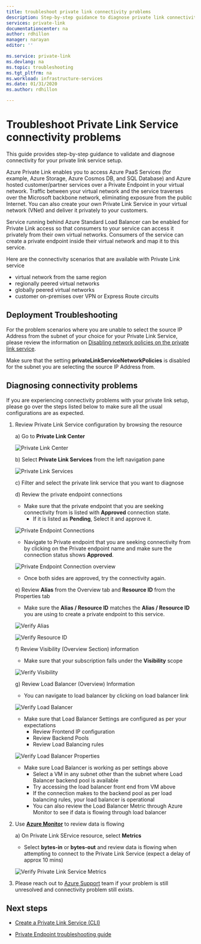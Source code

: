 ```yaml
---
title: troubleshoot private link connectivity problems
description: Step-by-step guidance to diagnose private link connectivity
services: private-link
documentationcenter: na
author: rdhillon
manager: narayan
editor: ''

ms.service: private-link
ms.devlang: na
ms.topic: troubleshooting
ms.tgt_pltfrm: na
ms.workload: infrastructure-services
ms.date: 01/31/2020
ms.author: rdhillon

---
```


# Troubleshoot Private Link Service connectivity problems

This guide provides step-by-step guidance to validate and diagnose connectivity for your private link service setup. 

Azure Private Link enables you to access Azure PaaS Services (for example, Azure Storage, Azure Cosmos DB, and SQL Database) and Azure hosted customer/partner services over a Private Endpoint in your virtual network. Traffic between your virtual network and the service traverses over the Microsoft backbone network, eliminating exposure from the public Internet. You can also create your own Private Link Service in your virtual network (VNet) and deliver it privately to your customers. 

Service running behind Azure Standard Load Balancer can be enabled for Private Link access so that consumers to your service can access it privately from their own virtual networks. Consumers of the service can create a private endpoint inside their virtual network and map it to this service.

Here are the connectivity scenarios that are available with Private Link service
- virtual network from the same region 
- regionally peered virtual networks
- globally peered virtual networks
- customer on-premises over VPN or Express Route circuits

## Deployment Troubleshooting

For the problem scenarios where you are unable to select the source IP Address from the subnet of your choice for your Private Link Service, please review the information on [Disabling network policies on the private link service](https://docs.microsoft.com/en-us/azure/private-link/disable-private-link-service-network-policy).

Make sure that the setting **privateLinkServiceNetworkPolicies** is disabled for the subnet you are selecting the source IP Address from.

## Diagnosing connectivity problems

If you are experiencing connectivity problems with your private link setup, please go over the steps listed below to make sure all the usual configurations are as expected.

1. Review Private Link Service configuration by browsing the resource 

    a) Go to **Private Link Center**

    ![Private Link Center](./media/private-link-center.png)

    b) Select **Private Link Services** from the left navigation pane

    ![Private Link Services](./media/private-link-service.png)

    c) Filter and select the private link service that you want to diagnose

    d) Review the private endpoint connections
    - Make sure that the private endpoint that you are seeking connectivity from is listed with **Approved** connection state. 
        - If it is listed as **Pending**, Select it and approve it. 

    ![Private Endpoint Connections](./media/pls-private-endpoint-connections.png)

    - Navigate to Private endpoint that you are seeking connectivity from by clicking on the Private endpoint name and make sure the connection status shows **Approved**.

    ![Private Endpoint Connection overview](./media/pls-private-endpoint-overview.png)

    - Once both sides are approved, try the connectivity again.

    e) Review **Alias** from the Overview tab and **Resource ID** from the Properties tab 
    - Make sure the **Alias / Resource ID** matches the **Alias / Resource ID** you are using to create a private endpoint to this service. 

    ![Verify Alias](./media/pls-overview-pane-alias.png)

    ![Verify Resource ID](./media/pls-properties-pane-resourceid.png)

    f) Review Visibility (Overview Section) information
    - Make sure that your subscription falls under the **Visibility** scope

    ![Verify Visibility](./media/pls-overview-pane-visibility.png)

    g) Review Load Balancer (Overview) Information
    - You can navigate to load balancer by clicking on load balancer link

    ![Verify Load Balancer](./media/pls-overview-pane-ilb.png)

    - Make sure that Load Balancer Settings are configured as per your expectations
        - Review Frontend IP configuration
        - Review Backend Pools
        - Review Load Balancing rules

    ![Verify Load Balancer Properties](./media/pls-ilb-properties.png)

    - Make sure Load Balancer is working as per settings above
        - Select a VM in any subnet other than the subnet where Load Balancer backend pool is available
        - Try accessing the load balancer front end from VM above
        - If the connection makes to the backend pool as per load balancing rules, your load balancer is operational
        - You can also review the Load Balancer Metric through Azure Monitor to see if data is flowing through load balancer

2. Use [**Azure Monitor**](https://docs.microsoft.com/en-us/azure/azure-monitor/overview) to review data is flowing

    a) On Private Link SErvice resource, select **Metrics**
    - Select **bytes-in** or **bytes-out** and review data is flowing when attempting to connect to the Private Link Service (expect a delay of approx 10 mins)

    ![Verify Private Link Service Metrics](./media/pls-metrics.png)

3. Please reach out to [Azure Support](https://ms.portal.azure.com/#blade/Microsoft_Azure_Support/HelpAndSupportBlade/overview) team if your problem is still unresolved and connectivity problem still exists. 

## Next steps

* [Create a Private Link Service (CLI)](https://docs.microsoft.com/en-us/azure/private-link/create-private-link-service-cli)

* [Private Endpoint troubleshooting guide](https://docs.microsoft.com/en-us/azure/private-link/private-endpoint-connectivity-troubleshooting)

